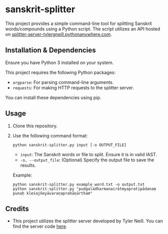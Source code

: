 # sanskrit-splitter

This project provides a simple command-line tool for splitting Sanskrit words/compounds using a Python script. The script utilizes an API hosted on [splitter-server-tylergneill.pythonanywhere.com](https://splitter-server-tylergneill.pythonanywhere.com/).

## Installation & Dependencies

Ensure you have Python 3 installed on your system.

This project requires the following Python packages:

- `argparse`: For parsing command-line arguments.
- `requests`: For making HTTP requests to the splitter server.

You can install these dependencies using pip.

## Usage

1. Clone this repository.

2. Use the following command format:

    ```
    python sanskrit-splitter.py input [-o OUTPUT_FILE]
    ```

    - `input`: The Sanskrit words or file to split. Ensure it is in valid IAST.
    - `-o, --output_file`: (Optional) Specify the output file to save the results.

    Example:

    ```
    python sanskrit-splitter.py example_word.txt -o output.txt
	python sanskrit-splitter.py "pudgaladharmanairātmyapratipādanaṃ punaḥ kleśajñeyāvaraṇaprahāṇārtham"
    ```

## Credits

- This project utilizes the splitter server developed by Tyler Neill. You can find the server code [here](https://github.com/tylergneill/splitter_server).

